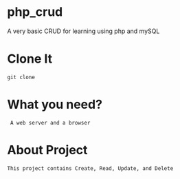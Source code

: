 # php_crud
A very basic CRUD for learning using php and mySQL


# Clone It
```git clone```

# What you need?
``` A web server and a browser```

# About Project

```This project contains Create, Read, Update, and Delete```